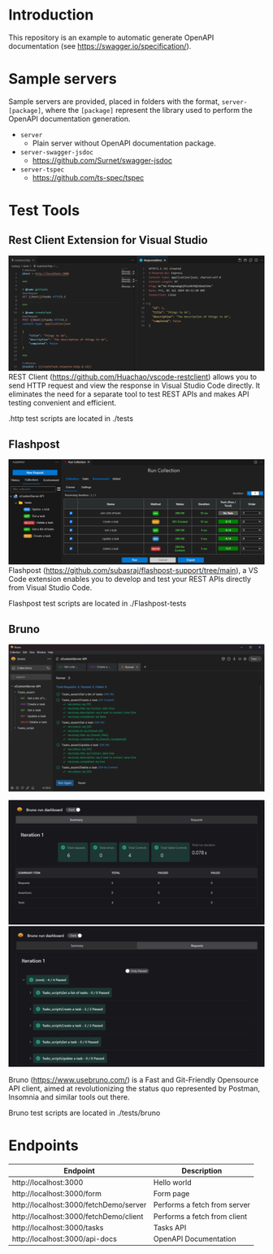 # Introduction
This repository is an example to automatic generate OpenAPI documentation (see https://swagger.io/specification/).

# Sample servers
Sample servers are provided, placed in folders with the format, `server-[package]`, where the `[package]` represent the library used to perform the OpenAPI documentation generation.

- `server`
  - Plain server without OpenAPI documentation package.
- `server-swagger-jsdoc`
  - https://github.com/Surnet/swagger-jsdoc
- `server-tspec`
  - https://github.com/ts-spec/tspec

# Test Tools
## Rest Client Extension for Visual Studio

![Rest Client Extension](./images/rest_client_extension.png)
REST Client (https://github.com/Huachao/vscode-restclient) allows you to send HTTP request and view the response in Visual Studio Code directly. It eliminates the need for a separate tool to test REST APIs and makes API testing convenient and efficient.

.http test scripts are located in ./tests

## Flashpost

![Flashpost](./images/flashpost.png)
Flashpost (https://github.com/subasraj/flashpost-support/tree/main), a VS Code extension enables you to develop and test your REST APIs directly from Visual Studio Code.

Flashpost test scripts are located in ./Flashpost-tests

## Bruno
![Bruno](./images/bruno.png)

![Bruno Test Report - Summary](./images/bruno_test_report_summary.png)
![Bruno Test Report - Requests](./images/bruno_test_report_requests.png)

Bruno (https://www.usebruno.com/) is a Fast and Git-Friendly Opensource API client, aimed at revolutionizing the status quo represented by Postman, Insomnia and similar tools out there.

Bruno test scripts are located in ./tests/bruno

# Endpoints

| Endpoint                                | Description                   |
| ---                                     | ---                           |
| http://localhost:3000                   | Hello world                   |
| http://localhost:3000/form              | Form page                     |
| http://localhost:3000/fetchDemo/server  | Performs a fetch from server  |
| http://localhost:3000/fetchDemo/client  | Performs a fetch from client  |
| http://localhost:3000/tasks             | Tasks API                     |
| http://localhost:3000/api-docs          | OpenAPI Documentation         |
